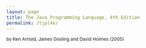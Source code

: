 ```yaml
---
layout: page
title: The Java Programming Language, 4th Edition
permalink: /tjpl4e/
---
```


<small>by Ken Arnold, James Gosling and David Holmes (2005)</small>